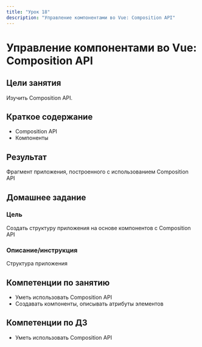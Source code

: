 ```yaml
---
title: "Урок 18"
description: "Управление компонентами во Vue: Composition API"
---
```


# Управление компонентами во Vue: Composition API

<!-- s -->

## Цели занятия

Изучить Composition API.

<!-- s -->

## Краткое содержание

- Composition API
- Компоненты

<!-- s -->

## Результат

Фрагмент приложения, построенного с использованием Composition API

<!-- s -->

## Домашнее задание

<!-- v -->

### Цель

Создать структуру приложения на основе компонентов с Composition API

<!-- v -->

### Описание/инструкция

Структура приложения

<!-- s -->

## Компетенции по занятию

- Уметь использовать Composition API
- Создавать компоненты, описывать атрибуты элементов

<!-- s -->

## Компетенции по ДЗ

- Уметь использовать Composition API

